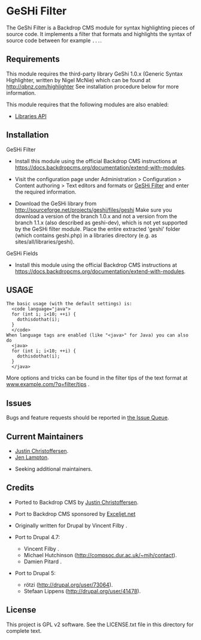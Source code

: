 GeSHi Filter
======================

The GeShi Filter is a Backdrop CMS module for syntax highlighting pieces of
source code. It implements a filter that formats and highlights the syntax of
source code between for example <code>...</code>.

<!-- All lines in this file should be no more than 80 characters long for
legibility, unless including a URL or example that requires the line not wrap.
(The above line starting with "Foo" is 79 characters for reference.)
Detail in READMEs should be limited to the minimum required for installation and
getting started. More detailed documentation should be moved to a GitHub wiki
page, for example, https://github.com/backdrop-contrib/setup/wiki/Documentation. -->

Requirements
------------

This module requires the third-party library GeShi 1.0.x (Generic Syntax
Highlighter, written by Nigel McNie) which can be found at
  http://qbnz.com/highlighter
See installation procedure below for more information.

This module requires that the following modules are also enabled:

  * [Libraries API](https://backdropcms.org/project/libraries)
  

Installation <!-- This section is required. -->
------------

GeSHi Filter

- Install this module using the official Backdrop CMS instructions at
  https://docs.backdropcms.org/documentation/extend-with-modules.

- Visit the configuration page under Administration > Configuration >
  Content authoring > Text editors and formats or
  [GeSHi Filter](admin/config/content/formats/geshifilter) and enter the
  required information.

- Download the GeSHi library from
  http://sourceforge.net/projects/geshi/files/geshi
  Make sure you download a version of the branch 1.0.x and not a version
  from the branch 1.1.x (also described as geshi-dev), which is not yet
  supported by the GeSHi filter module.
  Place the entire extracted 'geshi' folder (which contains geshi.php)
  in a libraries directory (e.g. as sites/all/libraries/geshi).

GeSHi Fields

- Install this module using the official Backdrop CMS instructions at
  https://docs.backdropcms.org/documentation/extend-with-modules.

USAGE
-----

```
The basic usage (with the default settings) is:
  <code language="java">
  for (int i; i<10; ++i) {
    dothisdothat(i);
  }
  </code>
When language tags are enabled (like "<java>" for Java) you can also do
  <java>
  for (int i; i<10; ++i) {
    dothisdothat(i);
  }
  </java>
```

More options and tricks can be found in the filter tips of the text format at
www.example.com/?q=filter/tips .

Issues <!-- This section is required. -->
------

Bugs and feature requests should be reported in [the Issue Queue](https://github.com/backdrop-contrib/geshifilter/issues).

Current Maintainers <!-- This section is required. -->
-------------------

- [Justin Christoffersen](https://github.com/larsdesigns).
- [Jen Lampton](https://github.com/jenlampton).

<!-- You may also wish to add: -->
- Seeking additional maintainers.

Credits <!-- This section is required. -->
-------

- Ported to Backdrop CMS by [Justin Christoffersen](https://github.com/larsdesigns).
- Port to Backdrop CMS sponsored by [Exceljet.net](https://exceljet.net)

- Originally written for Drupal by Vincent Filby <vfilby at gmail dot com>.
- Port to Drupal 4.7:
  - Vincent Filby <vfilby at gmail dot com>.
  - Michael Hutchinson (http://compsoc.dur.ac.uk/~mjh/contact).
  - Damien Pitard <dpdev00 at gmail dot com>.

- Port to Drupal 5:
  - rötzi (http://drupal.org/user/73064).
  - Stefaan Lippens (http://drupal.org/user/41478).

License <!-- This section is required. -->
-------

This project is GPL v2 software.
See the LICENSE.txt file in this directory for complete text.

<!-- If your project includes other libraries that are licensed in a way that is
compatible with GPL v2, you can list that here too, for example: `Foo library is
licensed under the MIT license.` -->
